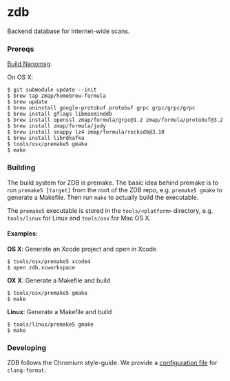zdb
===

Backend database for Internet-wide scans.

### Prereqs

[Build Nanomsg](https://github.com/nanomsg/nanomsg).


On OS X:

```
$ git submodule update --init
$ brew tap zmap/homebrew-formula
$ brew update
$ brew uninstall google-protobuf protobuf grpc grpc/grpc/grpc
$ brew install gflags libmaxminddb
$ brew install openssl zmap/formula/grpc@1.2 zmap/formula/protobuf@3.2
$ brew install zmap/formula/judy
$ brew install snappy lz4 zmap/formula/rocksdb@3.10
$ brew install librdkafka
$ tools/osx/premake5 gmake
$ make
```

### Building

The build system for ZDB is premake. The basic idea behind premake is to run `premake5 [target]` from the root of the ZDB repo, e.g. `premake5 gmake` to generate a Makefile. Then run `make` to actually build the executable.

The `premake5` executable is stored in the `tools/<platform>` directory, e.g. `tools/linux` for Linux and `tools/osx` for Mac OS X.

#### Examples:

**OS X**: Generate an Xcode project and open in Xcode
```
$ tools/osx/premake5 xcode4
$ open zdb.xcworkspace
```

**OX X**: Generate a Makefile and build
```
$ tools/osx/premake5 gmake
$ make
```

**Linux**: Generate a Makefile and build
```
$ tools/linux/premake5 gmake
$ make
```

### Developing

ZDB follows the Chromium style-guide. We provide a [configuration file](/.clang-format) for `clang-format`.
